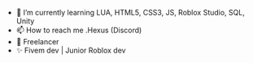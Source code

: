 - 🌱 I’m currently learning LUA, HTML5, CSS3, JS, Roblox Studio, SQL, Unity
- 📫 How to reach me .Hexus (Discord)
- 🌴 Freelancer
- ✨ Fivem dev | Junior Roblox dev
<!---
Zegzus/Zegzus is a ✨ special ✨ repository because its `README.md` (this file) appears on your GitHub profile.
You can click the Preview link to take a look at your changes.
--->
